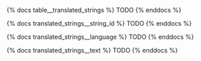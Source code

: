 {% docs table__translated_strings %}
TODO
{% enddocs %}

{% docs translated_strings__string_id %}
TODO
{% enddocs %}

{% docs translated_strings__language %}
TODO
{% enddocs %}

{% docs translated_strings__text %}
TODO
{% enddocs %}

